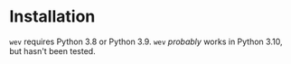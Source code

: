 # Installation

`wev` requires Python 3.8 or Python 3.9. `wev` _probably_ works in Python 3.10, but hasn't been tested.
